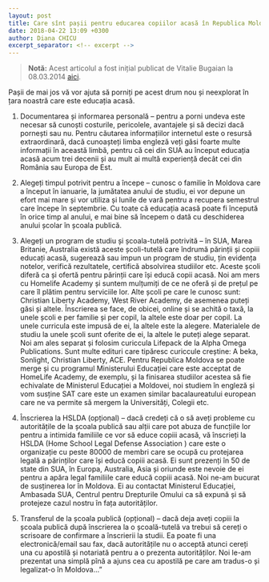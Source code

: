 ```yaml
---
layout: post
title: Care sînt pașii pentru educarea copiilor acasă în Republica Moldova? 
date: 2018-04-22 13:09 +0300
author: Diana CHICU
excerpt_separator: <!-- excerpt -->
---
```


> **Notă:** Acest articolul a fost inițial publicat de Vitalie Bugaian la 08.03.2014
> [aici](https://moldovacrestina.md/pasi-pentru-educarea-copiilor-acasa-in-republica-moldova/).

Pașii de mai jos vă vor ajuta să porniți pe acest drum nou și neexplorat în țara
noastră care este educația acasă.

<!-- excerpt -->

1) Documentarea și informarea personală – pentru a porni undeva este necesar să
cunoști costurile, pericolele, avantajele și să decizi dacă pornești sau nu.
Pentru căutarea informațiilor internetul este o resursă extraordinară, dacă
cunoașteți limba engleză veți găsi foarte multe informații în această limbă,
pentru că cei din SUA au început educația acasă acum trei decenii și au mult ai
multă experiență decât cei din România sau Europa de Est.

2) Alegeți timpul potrivit pentru a începe – cunosc o familie în Moldova care
a început în ianuarie, la jumătatea anului de studiu, ei vor depune un efort mai
mare și vor utiliza și lunile de vară pentru a recupera semestrul care începe în
septembrie. Cu toate că educația acasă poate fi începută în orice timp al
anului, e mai bine să începem o dată cu deschiderea anului școlar în școala
publică.

3) Alegeți un program de studiu și școala-tutelă potrivită – în SUA, Marea
Britanie, Australia există aceste școli-tutelă care îndrumă părinții și copiii
educați acasă, sugerează sau impun un program de studiu, țin evidența notelor,
verifică rezultatele, certifică absolvirea studiilor etc. Aceste școli diferă ca
și ofertă pentru părinții care își educă copii acasă. Noi am mers cu Homelife
Academy și suntem mulțumiți de ce ne oferă și de prețul pe care îl plătim pentru
serviciile lor. Alte școli pe care le cunosc sunt: Christian Liberty Academy,
West River Academy, de asemenea puteți găsi și altele. Înscrierea se face, de
obicei, online și se achită o taxă, la unele școli e per familie și per copil,
la altele este doar per copil. La unele curricula este impusă de ei, la altele
este la alegere. Materialele de studiu la unele școli sunt oferite de ei,  la
altele le puteți alege separat. Noi am ales separat și folosim curiccula
Lifepack de la Alpha Omega Publications. Sunt multe edituri care tipăresc
curiccule creștine: A beka, Sonlight, Christian Liberty, ACE. Pentru Republica
Moldova se poate merge și cu programul Ministerului Educației care este acceptat
de HomeLife Academy, de exemplu, și la finisarea studiilor acestea să fie
echivalate de Ministerul Educației a Moldovei, noi studiem în engleză și vom
susține SAT care este un examen similar bacalaureatului european care ne va
permite să mergem la Universități, Colegii etc.

4) Înscrierea la HSLDA (opțional) – dacă credeți că o să aveți probleme cu
autoritățile de la școala publică sau alții care pot abuza de funcțiile lor
pentru a intimida familiile ce vor să educe copiii acasă, vă înscrieți la HSLDA
(Home School Legal Defense Association ) care este o organizație cu peste 80000
de membri care se ocupă cu protejarea legală a părinților care își educă copiii
acasă. Ei sunt prezenți în 50 de state din SUA, în Europa, Australia, Asia și
oriunde este nevoie de ei pentru a apăra legal familiile care educă copiii
acasă. Noi ne-am bucurat de susținerea lor în Moldova. Ei au contactat
Ministerul Educației, Ambasada SUA, Centrul pentru  Drepturile Omului ca să
expună și să protejeze cazul nostru în fața autorităților.

5) Transferul de la școala publică (opțional) – dacă deja aveți copiii la școala
publică după înscrierea la o școală-tutelă va trebui să cereți o scrisoare de
confirmare a înscrierii la studii. Ea poate fi una electronică/email sau fax,
dacă autoritățile nu o acceptă atunci cereți una cu apostilă și notariată pentru
a o prezenta autorităților. Noi le-am prezentat una simplă pînă a ajuns cea cu
apostilă pe care am tradus-o și legalizat-o în Moldova...”

